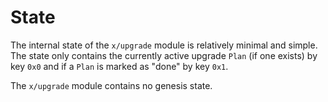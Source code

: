 <!--
order: 2
-->

# State

The internal state of the `x/upgrade` module is relatively minimal and simple. The
state only contains the currently active upgrade `Plan` (if one exists) by key
`0x0` and if a `Plan` is marked as "done" by key `0x1`.

The `x/upgrade` module contains no genesis state.
